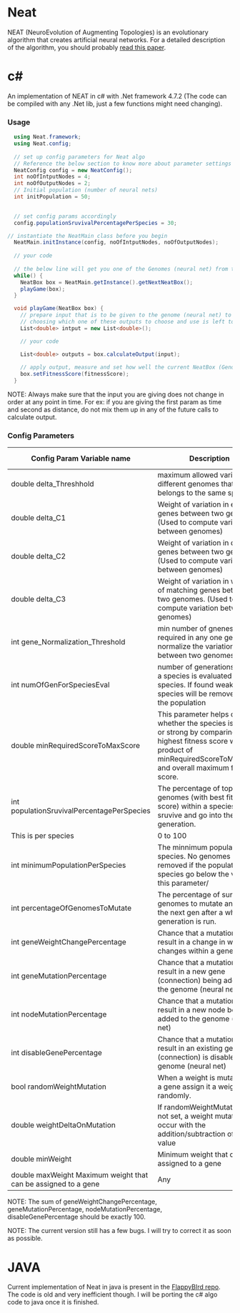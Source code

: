 # Neat
NEAT (NeuroEvolution of Augmenting Topologies) is an evolutionary algorithm that creates artificial neural networks. For a detailed description of the algorithm, you should probably [read this paper](http://nn.cs.utexas.edu/downloads/papers/stanley.ec02.pdf).

# c#
An implementation of NEAT in c# with .Net framework 4.7.2 (The code can be compiled with any .Net lib, just a few functions might need changing).

### Usage
```c#
  using Neat.framework;
  using Neat.config;
  
  // set up config parameters for Neat algo
  // Reference the below section to know more about parameter settings in NeatConfig
  NeatConfig config = new NeatConfig();
  int noOfIntputNodes = 4;
  int noOfOutputNodes = 2;
  // Initial population (number of neural nets)
  int initPopulation = 50;
  

  // set config params accordingly
  config.populationSruvivalPercentagePerSpecies = 30;

// instantiate the NeatMain class before you begin
  NeatMain.initInstance(config, noOfIntputNodes, noOfOutputNodes);
  
  // your code
  
  // the below line will get you one of the Genomes (neural net) from the entire population
  while() {
    NeatBox box = NeatMain.getInstance().getNextNeatBox();
    playGame(box);
  }

  void playGame(NeatBox box) {
    // prepare input that is to be given to the genome (neural net) to get a list of outputs
    // choosing which one of these outputs to choose and use is left to the user's discretion
    List<double> intput = new List<double>();

    // your code

    List<double> outputs = box.calculateOutput(input);
    
    // apply output, measure and set how well the current NeatBox (Genome) has performed
    box.setFitnessScore(fitnessScore);
  }
```

NOTE: Always make sure that the input you are giving does not change in order at any point in time. For ex: if you are giving
      the first param as time and second as distance, do not mix them up in any of the future calls to calculate output.

### Config Parameters
  Config Param Variable name | Description | Accepted Values | Default Vlaues |
------------ | ------------- | ------------- | ------------- |
double delta_Threshhold  | maximum allowed variation in different genomes that belongs to the same species | Any | 0.75 |
double delta_C1 | Weight of variation in excess genes between two genomes. (Used to compute variation between genomes) | Any | 1
double delta_C2 | Weight of variation in disjoint genes between two genomes. (Used to compute variation between genomes) | Any | 0.5
double delta_C3 | Weight of variation in weights of matching genes between two genomes. (Used to compute variation between genomes) | Any | 0
int gene_Normalization_Threshold | min number of gnenes required in any one genome to normalize the variation between two genomes | Any | 1
int numOfGenForSpeciesEval | number of generations before a species is evaluated to other species. If found weak, the species will be removed from the population | Any | 7
double minRequiredScoreToMaxScore | This parameter helps decide whether the species is weak or strong by comparing it's highest fitness score with the product of minRequiredScoreToMaxScore and overall maximum fitness score. | 0.0 to 1.0 | 0.3
int populationSruvivalPercentagePerSpecies | The percentage of top genomes (with best fitness score) within a species that sruvive and go into the next generation.
This is per species |  0 to 100 | 50
int minimumPopulationPerSpecies | The minnimum population of a species. No genomes will be removed if the population of a species go below the value of this parameter/ | > 1 | 5
int percentageOfGenomesToMutate | The percentage of surviving genomes to mutate and add to the next gen after a whole generation is run. | 0 to 100 | 10
int geneWeightChangePercentage  | Chance that a mutation will result in a change in weight changes within a gene. | 0 to 100 | 40
int geneMutationPercentage | Chance that a mutation will result in a new gene (connection) being added to the genome (neural net) | 0 - 100 | 25
int nodeMutationPercentage | Chance that a mutation will result in a new node being added to the genome (neural net) | 0 - 100 | 25
int disableGenePercentage  | Chance that a mutation will result in an existing gene (connection) is disabled in the genome (neural net) | 0 - 100 | 10
bool randomWeightMutation  | When a weight is mutatted for a gene assign it a weight randomly. | true, false | false
double weightDeltaOnMutation | If randomWeightMutation is not set, a weight mutation will occur with the addition/subtraction of this value | Any | 0.1
double minWeight | Minimum weight that can be assigned to a gene | Any | -1
double maxWeight Maximum weight that can be assigned to a gene | Any | 1

NOTE: The sum of geneWeightChangePercentage, geneMutationPercentage, nodeMutationPercentage, disableGenePercentage should be exactly 100.

NOTE:  The current version still has a few bugs. I will try to correct it as soon as possible. 
   


# JAVA
Current implementation of Neat in java is present in the [FlappyBIrd repo](https://github.com/AbhijeetKale/FlappyBird/tree/master/bin).
The code is old and very inefficient though. I will be porting the c# algo code to java once it is finished.
